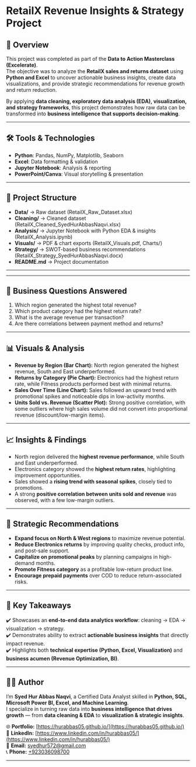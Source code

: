 # RetailX Revenue Insights & Strategy Project  

## 📌 Overview  
This project was completed as part of the **Data to Action Masterclass (Excelerate)**.  
The objective was to analyze the **RetailX sales and returns dataset** using **Python and Excel** to uncover actionable business insights, create data visualizations, and provide strategic recommendations for revenue growth and return reduction.  

By applying **data cleaning, exploratory data analysis (EDA), visualization, and strategy frameworks**, this project demonstrates how raw data can be transformed into **business intelligence that supports decision-making**.  

---

## 🛠 Tools & Technologies  
- **Python**: Pandas, NumPy, Matplotlib, Seaborn  
- **Excel**: Data formatting & validation  
- **Jupyter Notebook**: Analysis & reporting  
- **PowerPoint/Canva**: Visual storytelling & presentation  

---

## 📂 Project Structure  

- **Data/** → Raw dataset (RetailX_Raw_Dataset.xlsx)  
- **Cleaning/** → Cleaned dataset (RetailX_Cleaned_SyedHurAbbasNaqvi.xlsx)  
- **Analysis/** → Jupyter Notebook with Python EDA & insights (RetailX_Analysis.ipynb)  
- **Visuals/** → PDF & chart exports (RetailX_Visuals.pdf, Charts/)  
- **Strategy/** → SWOT-based business recommendations (RetailX_Strategy_SyedHurAbbasNaqvi.docx)  
- **README.md** → Project documentation  

---


---

## 🔎 Business Questions Answered  
1. Which region generated the highest total revenue?  
2. Which product category had the highest return rate?  
3. What is the average revenue per transaction?  
4. Are there correlations between payment method and returns?  

---

## 📊 Visuals & Analysis  
- **Revenue by Region (Bar Chart):** North region generated the highest revenue, South and East underperformed.  
- **Returns by Category (Pie Chart):** Electronics had the highest return rate, while Fitness products performed best with minimal returns.  
- **Sales Over Time (Line Chart):** Sales followed an upward trend with promotional spikes and noticeable dips in low-activity months.  
- **Units Sold vs. Revenue (Scatter Plot):** Strong positive correlation, with some outliers where high sales volume did not convert into proportional revenue (discount/low-margin items).  

---

## 📈 Insights & Findings  
- North region delivered the **highest revenue performance**, while South and East underperformed.  
- Electronics category showed the **highest return rates**, highlighting improvement opportunities.  
- Sales showed a **rising trend with seasonal spikes**, closely tied to promotions.  
- A strong **positive correlation between units sold and revenue** was observed, with a few low-margin outliers.  

---

## 🎯 Strategic Recommendations  
- **Expand focus on North & West regions** to maximize revenue potential.  
- **Reduce Electronics returns** by improving quality checks, product info, and post-sale support.  
- **Capitalize on promotional peaks** by planning campaigns in high-demand months.  
- **Promote Fitness category** as a profitable low-return product line.  
- **Encourage prepaid payments** over COD to reduce return-associated risks.  

---

## 🚀 Key Takeaways  
✔️ Showcases an **end-to-end data analytics workflow**: cleaning → EDA → visualization → strategy.  
✔️ Demonstrates ability to extract **actionable business insights** that directly impact revenue.  
✔️ Highlights both **technical expertise (Python, Excel, Visualization)** and **business acumen (Revenue Optimization, BI)**.  

---

## 🙋‍♂️ Author

I’m **Syed Hur Abbas Naqvi**, a Certified Data Analyst skilled in **Python, SQL, Microsoft Power BI, Excel, and Machine Learning**.  
I specialize in turning raw data into **business intelligence that drives growth** — from **data cleaning & EDA** to **visualization & strategic insights**.

🌐 **Portfolio:** [https://hurabbas05.github.io/](https://hurabbas05.github.io/)  
🔗 **LinkedIn:**  [https://www.linkedin.com/in/hurabbas05/](https://www.linkedin.com/in/hurabbas05/)  
📧 **Email:**     [syedhur572@gmail.com](mailto:syedhur572@gmail.com)  
📞 **Phone:**     [+923036098700](tel:+923036098700)

---
